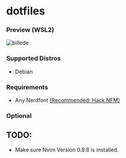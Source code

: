 # dotfiles

### Preview (WSL2)

![billede](https://user-images.githubusercontent.com/45343924/210256056-6e899508-3c78-498d-b723-4905ef709b34.png)

### Supported Distros

- Debian

### Requirements

- Any Nerdfont [(Recommended: Hack NFM)](https://github.com/ryanoasis/nerd-fonts/releases/download/v2.2.2/Hack.zip)

### Optional

## TODO:

- Make sure Nvim Version 0.8.8 is installed.
